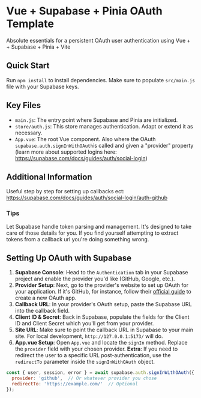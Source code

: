 # Vue + Supabase + Pinia OAuth Template

Absolute essentials for a persistent OAuth user authentication using Vue + + Supabase + Pinia + Vite

## Quick Start

Run `npm install` to install dependencies. Make sure to populate `src/main.js` file with your Supabase keys.

## Key Files

- `main.js`: The entry point where Supabase and Pinia are initialized.
- `store/auth.js`: This store manages authentication. Adapt or extend it as necessary.
- `App.vue`: The root Vue component. Also where the OAuth `supabase.auth.signInWithOAuth`is called and given a "provider" property (learn more about supported logins here: https://supabase.com/docs/guides/auth/social-login)

## Additional Information

Useful step by step for setting up callbacks ect: https://supabase.com/docs/guides/auth/social-login/auth-github

### Tips

Let Supabase handle token parsing and management. It's designed to take care of those details for you. If you find yourself attempting to extract tokens from a callback url you're doing something wrong.

## Setting Up OAuth with Supabase

1. **Supabase Console**: Head to the `Authentication` tab in your Supabase project and enable the provider you'd like (GitHub, Google, etc.).
2. **Provider Setup**: Next, go to the provider's website to set up OAuth for your application. If it's GitHub, for instance, follow their [official guide](https://docs.github.com/en/apps/oauth-apps/building-oauth-apps/creating-an-oauth-app) to create a new OAuth app.
3. **Callback URL**: In your provider's OAuth setup, paste the Supabase URL into the callback field.
4. **Client ID & Secret**: Back in Supabase, populate the fields for the Client ID and Client Secret which you'll get from your provider.
5. **Site URL**: Make sure to point the callback URL in Supabase to your main site. For local development, `http://127.0.0.1:5173/` will do.
6. **App.vue Setup**: Open `App.vue` and locate the `signIn` method. Replace the `provider` field with your chosen provider.
**Extra**: If you need to redirect the user to a specific URL post-authentication, use the `redirectTo` parameter inside the `signInWithOAuth` object.

```js
const { user, session, error } = await supabase.auth.signInWithOAuth({
  provider: 'github',  // Or whatever provider you chose
  redirectTo: 'https://example.com/'  // Optional
});
```